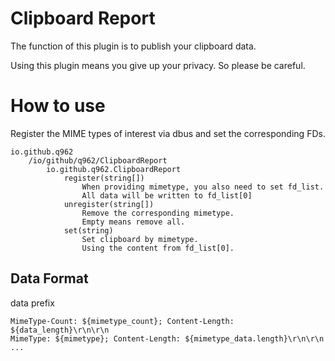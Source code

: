 # Clipboard Report

The function of this plugin is to publish your clipboard data.

Using this plugin means you give up your privacy. So please be careful.

# How to use

Register the MIME types of interest via dbus and set the corresponding FDs.

	io.github.q962
		/io/github/q962/ClipboardReport
			io.github.q962.ClipboardReport
				register(string[])
					When providing mimetype, you also need to set fd_list.
					All data will be written to fd_list[0]
				unregister(string[])
					Remove the corresponding mimetype.
					Empty means remove all.
				set(string)
					Set clipboard by mimetype.
					Using the content from fd_list[0].

## Data Format

data prefix
```
MimeType-Count: ${mimetype_count}; Content-Length: ${data_length}\r\n\r\n
MimeType: ${mimetype}; Content-Length: ${mimetype_data.length}\r\n\r\n
...
```

